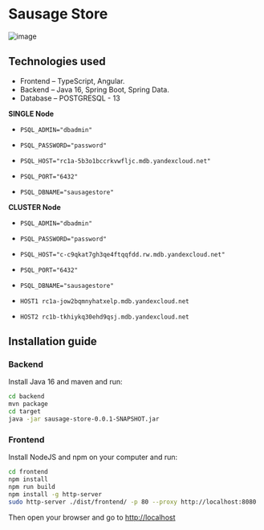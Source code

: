 # Sausage Store

![image](https://user-images.githubusercontent.com/9394918/121517767-69db8a80-c9f8-11eb-835a-e98ca07fd995.png)


## Technologies used

* Frontend – TypeScript, Angular.
* Backend  – Java 16, Spring Boot, Spring Data.
* Database – POSTGRESQL - 13

**SINGLE Node**
-     PSQL_ADMIN="dbadmin"
-     PSQL_PASSWORD="password"
-     PSQL_HOST="rc1a-5b3o1bccrkvwfljc.mdb.yandexcloud.net"
-     PSQL_PORT="6432"
-     PSQL_DBNAME="sausagestore"
**CLUSTER Node**
-     PSQL_ADMIN="dbadmin"
-     PSQL_PASSWORD="password"
-     PSQL_HOST="c-c9qkat7gh3qe4ftqqfdd.rw.mdb.yandexcloud.net"
-     PSQL_PORT="6432"
-     PSQL_DBNAME="sausagestore"
-     HOST1 rc1a-jow2bqmnyhatxelp.mdb.yandexcloud.net
-     HOST2 rc1b-tkhiykq30ehd9qsj.mdb.yandexcloud.net
    
## Installation guide
### Backend

Install Java 16 and maven and run:

```bash
cd backend
mvn package
cd target
java -jar sausage-store-0.0.1-SNAPSHOT.jar
```

### Frontend

Install NodeJS and npm on your computer and run:

```bash
cd frontend
npm install
npm run build
npm install -g http-server
sudo http-server ./dist/frontend/ -p 80 --proxy http://localhost:8080
```

Then open your browser and go to [http://localhost](http://localhost)
